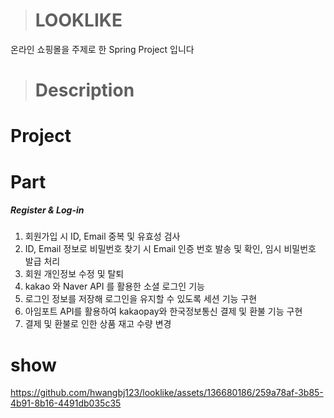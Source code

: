 > # LOOKLIKE
온라인 쇼핑몰을 주제로 한 Spring Project 입니다

> # Description
# Project


# Part
##### Register & Log-in
1. 회원가입 시 ID, Email 중복 및 유효성 검사
2. ID, Email 정보로 비밀번호 찾기 시 Email 인증 번호 발송 및 확인, 임시 비밀번호 발급 처리
3. 회원 개인정보 수정 및 탈퇴
4. kakao 와 Naver API 를 활용한 소셜 로그인 기능
5. 로그인 정보를 저장해 로그인을 유지할 수 있도록 세션 기능 구현
6. 아임포트 API를 활용하여 kakaopay와 한국정보통신 결제 및 환불 기능 구현
7. 결제 및 환불로 인한 상품 재고 수량 변경

# show
https://github.com/hwangbj123/looklike/assets/136680186/259a78af-3b85-4b91-8b16-4491db035c35

